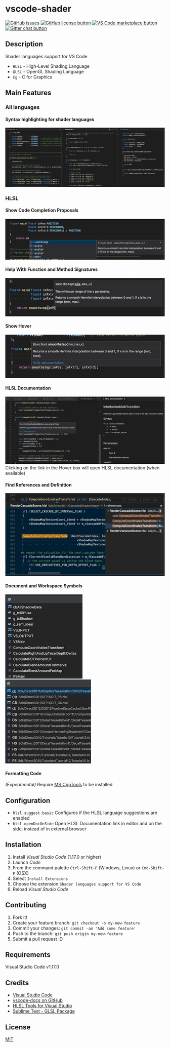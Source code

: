 # vscode-shader

[![GitHub issues](https://img.shields.io/github/issues/stef-levesque/vscode-shader.svg)](https://github.com/stef-levesque/vscode-shader/issues)
[![GitHub license button](https://img.shields.io/github/license/stef-levesque/vscode-shader.svg)](https://github.com/stef-levesque/vscode-shader/blob/master/LICENSE.md)
[![VS Code marketplace button](https://vsmarketplacebadge.apphb.com/installs/slevesque.shader.svg)](https://marketplace.visualstudio.com/items/slevesque.shader)
[![Gitter chat button](https://img.shields.io/gitter/room/stef-levesque/vscode-shader.svg)](https://gitter.im/stef-levesque/vscode-shader)

## Description

Shader languages support for VS Code

* `HLSL` - High-Level Shading Language
* `GLSL` - OpenGL Shading Language
* `Cg` - C for Graphics

## Main Features

### All languages

#### Syntax highlighting for shader languages
![Syntax Highlighting](images/syntax-highlight.png)

### HLSL

#### Show Code Completion Proposals
![Code Completion](images/code-completion.png)

#### Help With Function and Method Signatures
![Signature Help](images/signature-help.png)

#### Show Hover
![Show Hover](images/show-hover.png)

#### HLSL Documentation
![HLSL Documentation](images/hlsl-doc.png)
Clicking on the link in the Hover box will open HLSL documentation (when available)

#### Find References and Definition
![Find References](images/find-ref.png)

#### Document and Workspace Symbols
![document-symbols](images/document-symbols.png) ![workspace-symbols](images/workspace-symbols.png)

#### Formatting Code
*(Experimental)* Require [MS CppTools](https://marketplace.visualstudio.com/items?itemName=ms-vscode.cpptools) to be installed

## Configuration

* `hlsl.suggest.basic` Configures if the HLSL language suggestions are enabled
* `hlsl.openDocOnSide` Open HLSL Documentation link in editor and on the side, instead of in external browser

## Installation

1. Install *Visual Studio Code* (1.17.0 or higher)
2. Launch *Code*
3. From the command palette `Ctrl-Shift-P` (Windows, Linux) or `Cmd-Shift-P` (OSX)
4. Select `Install Extensions`
5. Choose the extension `Shader languages support for VS Code`
6. Reload *Visual Studio Code*

## Contributing

1. Fork it!
2. Create your feature branch: `git checkout -b my-new-feature`
3. Commit your changes: `git commit -am 'Add some feature'`
4. Push to the branch: `git push origin my-new-feature`
5. Submit a pull request :D

## Requirements

Visual Studio Code v1.17.0

## Credits

* [Visual Studio Code](https://code.visualstudio.com/)
* [vscode-docs on GitHub](https://github.com/Microsoft/vscode-docs)
* [HLSL Tools for Visual Studio](https://github.com/tgjones/HlslTools)
* [Sublime Text - GLSL Package](https://github.com/euler0/sublime-glsl)

## License

[MIT](LICENSE.md)
